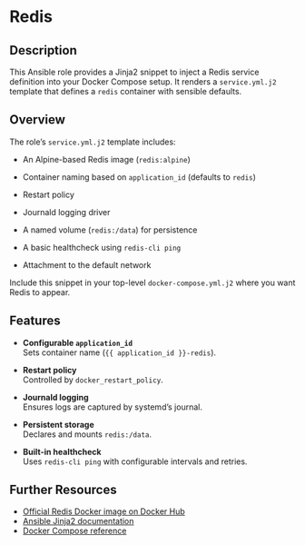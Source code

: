 # Redis

## Description

This Ansible role provides a Jinja2 snippet to inject a Redis service definition into your Docker Compose setup. It renders a `service.yml.j2` template that defines a `redis` container with sensible defaults.

## Overview

The role’s `service.yml.j2` template includes:

- An Alpine-based Redis image (`redis:alpine`)
- Container naming based on `application_id` (defaults to `redis`)
- Restart policy
 
- Journald logging driver
- A named volume (`redis:/data`) for persistence
- A basic healthcheck using `redis-cli ping`
- Attachment to the default network

Include this snippet in your top-level `docker-compose.yml.j2` where you want Redis to appear.

## Features

- **Configurable `application_id`**  
  Sets container name (`{{ application_id }}-redis`).

- **Restart policy**  
  Controlled by `docker_restart_policy`.

- **Journald logging**  
  Ensures logs are captured by systemd’s journal.

- **Persistent storage**  
  Declares and mounts `redis:/data`.

- **Built-in healthcheck**  
  Uses `redis-cli ping` with configurable intervals and retries.

## Further Resources

- [Official Redis Docker image on Docker Hub](https://hub.docker.com/_/redis)  
- [Ansible Jinja2 documentation](https://docs.ansible.com/ansible/latest/user_guide/playbooks_templating.html)  
- [Docker Compose reference](https://docs.docker.com/compose/compose-file/)  

